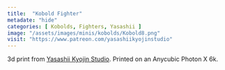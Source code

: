 ```yaml
---
title:  "Kobold Fighter"
metadate: "hide"
categories: [ Kobolds, Fighters, Yasashii ]
image: "/assets/images/minis/kobolds/Kobold8.png"
visit: "https://www.patreon.com/yasashiikyojinstudio"
---
```

3d print from [Yasashii Kyojin Studio](https://www.patreon.com/yasashiikyojinstudio). 
Printed on an Anycubic Photon X 6k.